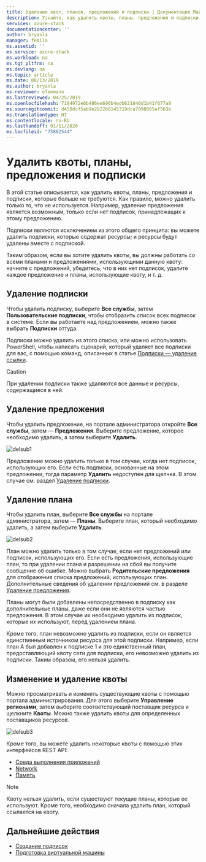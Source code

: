 ```yaml
---
title: Удаление квот, планов, предложений и подписки | Документация Майкрософт
description: Узнайте, как удалить квоты, планы, предложения и подписки Azure Stack Hub.
services: azure-stack
documentationcenter: ''
author: bryanla
manager: femila
ms.assetid: ''
ms.service: azure-stack
ms.workload: na
ms.tgt_pltfrm: na
ms.devlang: na
ms.topic: article
ms.date: 08/13/2019
ms.author: bryanla
ms.reviewer: efemmano
ms.lastreviewed: 04/25/2019
ms.openlocfilehash: 7184972e6b486ee696b4edb621046d1b41f677a9
ms.sourcegitcommit: d450dcf5ab9e2b22b8145319dca7098065af563b
ms.translationtype: HT
ms.contentlocale: ru-RU
ms.lasthandoff: 01/11/2020
ms.locfileid: "75882544"
---
```

# <a name="delete-quotas-plans-offers-and-subscriptions"></a>Удалить квоты, планы, предложения и подписки

В этой статье описывается, как удалить квоты, планы, предложения и подписки, которые больше не требуются. Как правило, можно удалить только то, что не используется. Например, удаление предложения является возможным, только если нет подписок, принадлежащих к этому предложению.

Подписки являются исключением из этого общего принципа: вы можете удалить подписки, которые содержат ресурсы; и ресурсы будут удалены вместе с подпиской.

Таким образом, если вы хотите удалить квоты, вы должны работать со всеми планами и предложениями, использующими данную квоту: начните с предложений, убедитесь, что в них нет подписок, удалите каждое предложение и планы, использующие квоту, и т. д.

## <a name="delete-a-subscription"></a>Удаление подписки

Чтобы удалить подписку, выберите **Все службы**, затем **Пользовательские подписки**, чтобы отобразить список всех подписок в системе. Если вы работаете над предложением, можно также выбрать **Подписки** оттуда.

Подписки можно удалить из этого списка, или можно использовать PowerShell, чтобы написать сценарий, который удаляет все подписки для вас, с помощью команд, описанных в статье [Подписки — удаление ссылки](/rest/api/azurestack/subscriptions/delete).

> [!CAUTION]
> При удалении подписки также удаляются все данные и ресурсы, содержащиеся в ней.

## <a name="delete-an-offer"></a>Удаление предложения

Чтобы удалить предложение, на портале администратора откройте **Все службы**, затем — **Предложения**. Выберите предложение, которое необходимо удалить, а затем выберите **Удалить**.

![delsub1](media/azure-stack-delete-offer/delsub1.png)

Предложение можно удалить только в том случае, когда нет подписок, использующих его. Если есть подписки, основанные на этом предложении, тогда параметр **Удалить** недоступен для щелчка. В этом случае см. раздел [Удаление подписки](#delete-a-subscription).

## <a name="delete-a-plan"></a>Удаление плана

Чтобы удалить план, выберите **Все службы** на портале администратора, затем — **Планы**. Выберите план, который необходимо удалить, а затем выберите **Удалить**.

![delsub2](media/azure-stack-delete-offer/delsub2.png)

План можно удалить только в том случае, если нет предложений или подписок, использующих его. Если есть предложения, использующие план, то при удалении плана и разрешении на сбой вы получите сообщение об ошибке. Можно выбрать **Родительские предложения** для отображения списка предложений, использующих план. Дополнительные сведения об удалении предложений см. в разделе [Удаление предложения](#delete-an-offer).

Планы могут были добавлены непосредственно в подписку как дополнительные планы, даже если они не являются частью предложения. В этом случае их необходимо удалить из подписок, которые их используют, перед удалением плана.

Кроме того, план невозможно удалить из подписки, если он является единственным источником ресурса для этой подписки. Например, если план A был добавлен к подписке 1 и это единственный план, предоставляющий квоту сети для подписки, его невозможно удалить из подписки. Таким образом, его нельзя удалить.

## <a name="edit-and-delete-a-quota"></a>Изменение и удаление квоты

Можно просматривать и изменять существующие квоты с помощью портала администрирования. Для этого выберите **Управление регионами**, затем выберите соответствующий поставщик ресурса и щелкните **Квоты**. Можно также удалить квоты для определенных поставщиков ресурсов.

![delsub3](media/azure-stack-delete-offer/delsub3.png)

Кроме того, вы можете удалить некоторые квоты с помощью этих интерфейсов REST API:

- [Среда выполнения приложений](/rest/api/azurestack/quotas%20(compute)/delete)
- [Network](/rest/api/azurestack/quotas%20(network)/delete)
- [Память](/rest/api/azurestack/storagequotas/delete)

> [!NOTE]
> Квоту нельзя удалить, если существуют текущие планы, которые ее используют. Кроме того, необходимо сначала удалить план, который ссылается на квоту.

## <a name="next-steps"></a>Дальнейшие действия

- [Создание подписок](azure-stack-subscribe-plan-provision-vm.md)
- [Подготовка виртуальной машины](../user/azure-stack-create-vm-template.md)